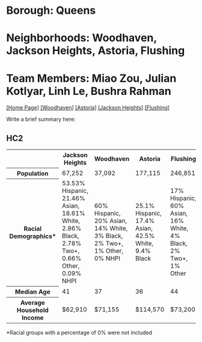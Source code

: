 # Borough: Queens
# Neighborhoods: Woodhaven, Jackson Heights, Astoria, Flushing
# Team Members: Miao Zou, Julian Kotlyar, Linh Le, Bushra Rahman
<a href='https://bushrarahman.github.io/Queens_HC11/'> [Home Page]</a> <a href='https://bushrarahman.github.io/Queens_HC11/Woodhaven.html'> [Woodhaven]</a> <a href='https://bushrarahman.github.io/Queens_HC11/astoria.html'> [Astoria]</a> <a href='https://bushrarahman.github.io/Queens_HC11/Jackson_Heights.html'> [Jackson Heights]</a> <a href='https://bushrarahman.github.io/Queens_HC11/flushing.html'> [Flushing]</a> <br>

<p> Write a brief summary here:</p>
<H2>HC2</H2>
<table>
  <tr>
    <th></th>
    <th>Jackson Heights</th>
    <th>Woodhaven</th>
    <th>Astoria</th>
    <th>Flushing</th>
    <th>Queens Overall</th>
  </tr>
  <tr>
    <th>Population</th>
    <td>67,252</th>
    <td>37,092</th>
    <td>177,115</th>
    <td>246,851</th>
    <td>2.361M</th>
  </tr>
  <tr>
    <th>Racial Demographics*</th>
    <td>53.53% Hispanic, 21.46% Asian, 18.61% White, 2.86% Black, 2.78% Two+, 0.66% Other, 0.09% NHPI</td>
    <td>60% Hispanic, 20% Asian, 14% White, 3% Black, 2% Two+, 1% Other, 0% NHPI</td>
    <td>25.1% Hispanic, 17.4% Asian, 42.5% White, 9.4% Black</td>
    <td>17% Hispanic, 60% Asian, 16% White, 4% Black, 2% Two+, 1% Other</td>
    <td>Asian (25.9%), White (23.8%), Black or African American (16.7%), Other (Hispanic) (13.5%), and White (Hispanic) (6.77%).</td>
  </tr>
  <tr>
    <th>Median Age</th>
    <td>41</td>
    <td>37</td>
    <td>36</td>
    <td>44</td>
    <td>40</td>
  </tr>
  <tr>
    <th>Average Household Income</th>
    <td>$62,910</td>
    <td>$71,155</td>
    <td>$114,570</td>
    <td>$73,200</td>
    <td>$82,431</td>
  </tr>
</table>
*Racial groups with a percentage of 0% were not included
